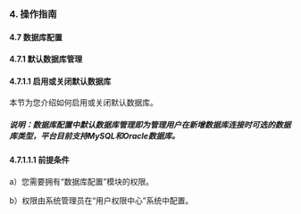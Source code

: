 ### 4. 操作指南

#### 4.7 数据库配置

#### 4.7.1 默认数据库管理

#### 4.7.1.1 启用或关闭默认数据库

本节为您介绍如何启用或关闭默认数据库。

##### 说明：数据库配置中默认数据库管理即为管理用户在新增数据库连接时可选的数据库类型，平台目前支持MySQL和Oracle数据库。

#### 4.7.1.1.1 前提条件

a）您需要拥有“数据库配置”模块的权限。

b）权限由系统管理员在“用户权限中心”系统中配置。
